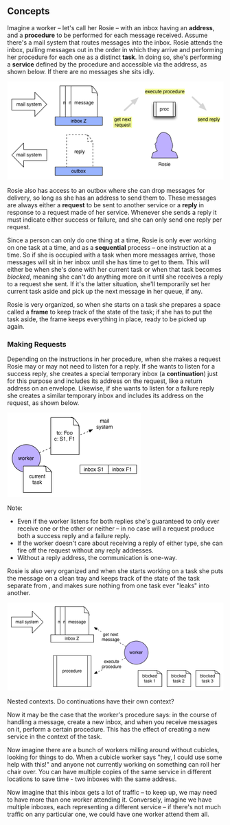 ## Concepts

Imagine a worker – let's call her Rosie – with an inbox having an **address**, and a **procedure** to be performed for each message received. Assume there's a mail system that routes messages into the inbox. Rosie attends the inbox, pulling messages out in the order in which they arrive and performing her procedure for each one as a distinct **task**. In doing so, she's performing a **service** defined by the procedure and accessible via the address, as shown below. If there are no messages she sits idly.

![an exa service](images/concepts1.png "an exa service")

Rosie also has access to an outbox where she can drop messages for delivery, so long as she has an address to send them to. These messages are always either a **request** to be sent to another service or a **reply** in response to a request made of her service. Whenever she sends a reply it must indicate either success or failure, and she can only send one reply per request.

Since a person can only do one thing at a time, Rosie is only ever working on one task at a time, and as a **sequential** process – one instruction at a time. So if she is occupied with a task when more messages arrive, those messages will sit in her inbox until she has time to get to them. This will either be when she's done with her current task or when that task becomes *blocked*, meaning she can't do anything more on it until she receives a reply to a request she sent. If it's the latter situation, she'll temporarily set her current task aside and pick up the next message in her queue, if any.

Rosie is very organized, so when she starts on a task she prepares a space called a **frame** to keep track of the state of the task; if she has to put the task aside, the frame keeps everything in place, ready to be picked up again.

### Making Requests

Depending on the instructions in her procedure, when she makes a request Rosie may or may not need to listen for a reply. If she wants to listen for a success reply, she creates a special temporary inbox (a **continuation**) just for this purpose and includes its address on the request, like a return address on an envelope. Likewise, if she wants to listen for a failure reply she creates a similar temporary inbox and includes its address on the request, as shown below.

![a request](images/concepts2.png "an exa request")

Note:

- Even if the worker listens for both replies she's guaranteed to only ever receive one or the other or neither – in no case will a request produce both a success reply and a failure reply.
- If the worker doesn't care about receiving a reply of either type, she can fire off the request without any reply addresses.
- Without a reply address, the communication is one-way.
 

 Rosie is also very organized and when she starts working on a task she puts the message on a clean tray and keeps track of the state of the task separate from , and makes sure nothing from one task ever "leaks" into another.

![a suspended task](images/concepts3.png "a suspended request")


Nested contexts.
Do continuations have their own context?

Now it may be the case that the worker's procedure says: in the course of handling a message, create a new inbox, and when you receive messages on it, perform a certain procedure. This has the effect of creating a new service in the context of the task.


Now imagine there are a bunch of workers milling around without cubicles, looking for things to do. When a cubicle worker says "hey, I could use some help with this!" and anyone not currently working on something can roll her chair over.  You can have multiple copies of the same service in different locations to save time - two inboxes with the same address.


Now imagine that this inbox gets a lot of traffic – to keep up, we may need to have more than one worker attending it. Conversely, imagine we have multiple inboxes, each representing a different service – if there's not much traffic on any particular one, we could have one worker attend them all.